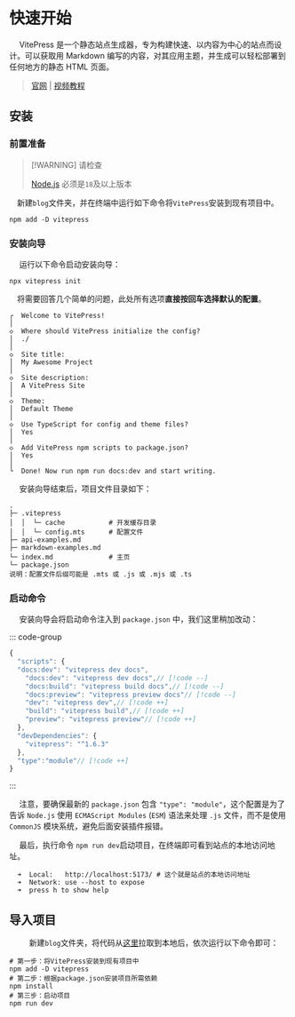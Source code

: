 # 快速开始

​	　VitePress 是一个静态站点生成器，专为构建快速、以内容为中心的站点而设计。可以获取用 Markdown 编写的内容，对其应用主题，并生成可以轻松部署到任何地方的静态 HTML 页面。

> [官网](https://vitepress.dev/zh/) | [视频教程](https://www.bilibili.com/video/BV1dfkvYBE4p/?spm_id_from=333.1387.collection.video_card.click) 



## 安装

### 前置准备

> [!WARNING] 请检查
>
> [Node.js](https://nodejs.org/) 必须是`18`及以上版本

​	　新建`blog`文件夹，并在终端中运行如下命令将`VitePress`安装到现有项目中。

```shell
npm add -D vitepress
```



### 安装向导

​	　运行以下命令启动安装向导：

```shell
npx vitepress init
```

​	　将需要回答几个简单的问题，此处所有选项**直接按回车选择默认的配置**。

```
┌  Welcome to VitePress!
│
◇  Where should VitePress initialize the config?
│  ./
│
◇  Site title:
│  My Awesome Project
│
◇  Site description:
│  A VitePress Site
│
◇  Theme:
│  Default Theme
│
◇  Use TypeScript for config and theme files?
│  Yes
│
◇  Add VitePress npm scripts to package.json?
│  Yes
│
└  Done! Now run npm run docs:dev and start writing.
```

​	　安装向导结束后，项目文件目录如下：

```
.
├─ .vitepress
│  │  └─ cache           # 开发缓存目录
│  │  └─ config.mts      # 配置文件
├─ api-examples.md
├─ markdown-examples.md
└─ index.md              # 主页
└─ package.json 
说明：配置文件后缀可能是 .mts 或 .js 或 .mjs 或 .ts
```



### 启动命令

​	　安装向导会将启动命令注入到 `package.json` 中，我们这里稍加改动：


::: code-group

```js [package.json]
{
  "scripts": {
  "docs:dev": "vitepress dev docs",
    "docs:dev": "vitepress dev docs",// [!code --]
    "docs:build": "vitepress build docs",// [!code --]
    "docs:preview": "vitepress preview docs"// [!code --]
    "dev": "vitepress dev",// [!code ++]
    "build": "vitepress build",// [!code ++]
    "preview": "vitepress preview"// [!code ++]
  },
  "devDependencies": {
    "vitepress": "^1.6.3"
  },
  "type":"module"// [!code ++]
}
```

:::

​	　注意，要确保最新的 `package.json` 包含 `"type": "module"`，这个配置是为了告诉 `Node.js` 使用 `ECMAScript Modules` (`ESM`) 语法来处理 `.js` 文件，而不是使用 `CommonJS` 模块系统，避免后面安装插件报错。

​	　最后，执行命令 `npm run dev`启动项目，在终端即可看到站点的本地访问地址。

```
  ➜  Local:   http://localhost:5173/ # 这个就是站点的本地访问地址
  ➜  Network: use --host to expose
  ➜  press h to show help
```



## 导入项目

​	　 　新建`blog`文件夹，将代码从[这里](https://github.com/sh086/blog)拉取到本地后，依次运行以下命令即可：

```shell
# 第一步：将VitePress安装到现有项目中
npm add -D vitepress
# 第二步：根据package.json安装项目所需依赖
npm install
# 第三步：启动项目
npm run dev
```

